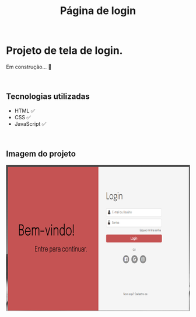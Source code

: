 <h1 align="center">Página de login</h1>

<br>

<h1>Projeto de tela de login.</h1>
<p>Em construção... 🚀</p>
<br>

<h2> Tecnologias utilizadas </h2>
<ul>
    <li> HTML ✅</li>
    <li> CSS ✅</li>
    <li> JavaScript ✅</li>
</ul>


<br>
<h2> Imagem do projeto </h2>
<img src="./login.png"style="height: 400px">